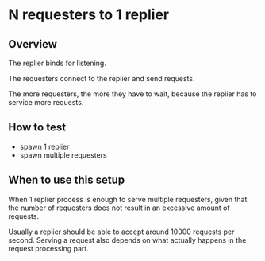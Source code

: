 # N requesters to 1 replier

## Overview

The replier binds for listening.

The requesters connect to the replier and send requests.

The more requesters, the more they have to wait, because the replier has to
service more requests.

## How to test

- spawn 1 replier
- spawn multiple requesters

## When to use this setup

When 1 replier process is enough to serve multiple requesters, given that the
number of requesters does not result in an excessive amount of requests.

Usually a replier should be able to accept around 10000 requests per second.
Serving a request also depends on what actually happens in the request
processing part.
